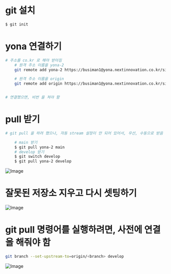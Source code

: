 
# git 설치 
```bash
$ git init
```

# yona 연결하기 
	
```bash
# 주소를 co.kr 로 해야 받아짐     
	# 원격 주소 이름을 yona-2 
	git remote add yona-2 https://busiman1@yona.nextinnovation.co.kr/si/spk-web-admin

	# 원격 주소 이름을 origin 
	git remote add origin https://busiman1@yona.nextinnovation.co.kr/si/spk-web-admin


# 연결했으면, 비번 을 쳐야 함 
```

	
	
# pull 받기 
```bash
# git pull 을 하려 했으나, 자동 stream 설정이 안 되어 있어서, 우선, 수동으로 받음 

	# main 받기 
	$ git pull yona-2 main
	# develop 받기 
	$ git switch develop
	$ git pull yona-2 develop
```


![Image](https://i.imgur.com/WnSJnCv.jpeg)


# 잘못된 저장소 지우고 다시 셋팅하기
![Image](https://i.imgur.com/oNpZGbC.jpeg)


# git pull 명령어를 실행하려면, 사전에 연결을 해줘야 함 
```bash
git branch --set-upstream-to=origin/<branch> develop
```

![Image](https://i.imgur.com/5tD3rTF.jpeg)
